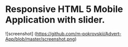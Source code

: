 # Responsive HTML 5 Mobile Application with slider.
![screenshot] (https://github.com/m-pokrovskii/Advert-App/blob/master/screenshot.png)